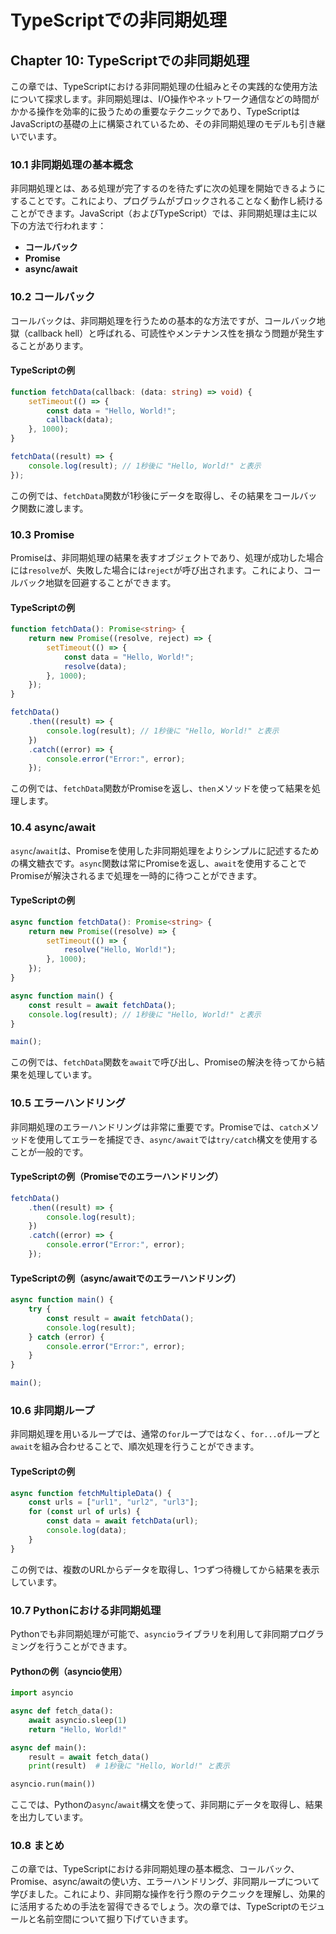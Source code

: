 # TypeScriptでの非同期処理

## Chapter 10: TypeScriptでの非同期処理

この章では、TypeScriptにおける非同期処理の仕組みとその実践的な使用方法について探求します。非同期処理は、I/O操作やネットワーク通信などの時間がかかる操作を効率的に扱うための重要なテクニックであり、TypeScriptはJavaScriptの基礎の上に構築されているため、その非同期処理のモデルも引き継いでいます。

### 10.1 非同期処理の基本概念

非同期処理とは、ある処理が完了するのを待たずに次の処理を開始できるようにすることです。これにより、プログラムがブロックされることなく動作し続けることができます。JavaScript（およびTypeScript）では、非同期処理は主に以下の方法で行われます：

- **コールバック**
- **Promise**
- **async/await**

### 10.2 コールバック

コールバックは、非同期処理を行うための基本的な方法ですが、コールバック地獄（callback hell）と呼ばれる、可読性やメンテナンス性を損なう問題が発生することがあります。

#### TypeScriptの例

```typescript
function fetchData(callback: (data: string) => void) {
    setTimeout(() => {
        const data = "Hello, World!";
        callback(data);
    }, 1000);
}

fetchData((result) => {
    console.log(result); // 1秒後に "Hello, World!" と表示
});
```

この例では、`fetchData`関数が1秒後にデータを取得し、その結果をコールバック関数に渡します。

### 10.3 Promise

Promiseは、非同期処理の結果を表すオブジェクトであり、処理が成功した場合には`resolve`が、失敗した場合には`reject`が呼び出されます。これにより、コールバック地獄を回避することができます。

#### TypeScriptの例

```typescript
function fetchData(): Promise<string> {
    return new Promise((resolve, reject) => {
        setTimeout(() => {
            const data = "Hello, World!";
            resolve(data);
        }, 1000);
    });
}

fetchData()
    .then((result) => {
        console.log(result); // 1秒後に "Hello, World!" と表示
    })
    .catch((error) => {
        console.error("Error:", error);
    });
```

この例では、`fetchData`関数がPromiseを返し、`then`メソッドを使って結果を処理します。

### 10.4 async/await

`async`/`await`は、Promiseを使用した非同期処理をよりシンプルに記述するための構文糖衣です。`async`関数は常にPromiseを返し、`await`を使用することでPromiseが解決されるまで処理を一時的に待つことができます。

#### TypeScriptの例

```typescript
async function fetchData(): Promise<string> {
    return new Promise((resolve) => {
        setTimeout(() => {
            resolve("Hello, World!");
        }, 1000);
    });
}

async function main() {
    const result = await fetchData();
    console.log(result); // 1秒後に "Hello, World!" と表示
}

main();
```

この例では、`fetchData`関数を`await`で呼び出し、Promiseの解決を待ってから結果を処理しています。

### 10.5 エラーハンドリング

非同期処理のエラーハンドリングは非常に重要です。Promiseでは、`catch`メソッドを使用してエラーを捕捉でき、`async/await`では`try/catch`構文を使用することが一般的です。

#### TypeScriptの例（Promiseでのエラーハンドリング）

```typescript
fetchData()
    .then((result) => {
        console.log(result);
    })
    .catch((error) => {
        console.error("Error:", error);
    });
```

#### TypeScriptの例（async/awaitでのエラーハンドリング）

```typescript
async function main() {
    try {
        const result = await fetchData();
        console.log(result);
    } catch (error) {
        console.error("Error:", error);
    }
}

main();
```

### 10.6 非同期ループ

非同期処理を用いるループでは、通常の`for`ループではなく、`for...of`ループと`await`を組み合わせることで、順次処理を行うことができます。

#### TypeScriptの例

```typescript
async function fetchMultipleData() {
    const urls = ["url1", "url2", "url3"];
    for (const url of urls) {
        const data = await fetchData(url);
        console.log(data);
    }
}
```

この例では、複数のURLからデータを取得し、1つずつ待機してから結果を表示しています。

### 10.7 Pythonにおける非同期処理

Pythonでも非同期処理が可能で、`asyncio`ライブラリを利用して非同期プログラミングを行うことができます。

#### Pythonの例（asyncio使用）

```python
import asyncio

async def fetch_data():
    await asyncio.sleep(1)
    return "Hello, World!"

async def main():
    result = await fetch_data()
    print(result)  # 1秒後に "Hello, World!" と表示

asyncio.run(main())
```

ここでは、Pythonの`async`/`await`構文を使って、非同期にデータを取得し、結果を出力しています。

### 10.8 まとめ

この章では、TypeScriptにおける非同期処理の基本概念、コールバック、Promise、async/awaitの使い方、エラーハンドリング、非同期ループについて学びました。これにより、非同期な操作を行う際のテクニックを理解し、効果的に活用するための手法を習得できるでしょう。次の章では、TypeScriptのモジュールと名前空間について掘り下げていきます。

